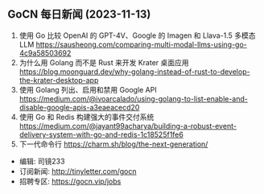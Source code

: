 
## GoCN 每日新闻 (2023-11-13)

1. 使用 Go 比较 OpenAI 的 GPT-4V、Google 的 Imagen 和 Llava-1.5 多模态 LLM https://sausheong.com/comparing-multi-modal-llms-using-go-4c9a58503692
2. 为什么用 Golang 而不是 Rust 来开发 Krater 桌面应用 https://blog.moonguard.dev/why-golang-instead-of-rust-to-develop-the-krater-desktop-app
3. 使用 Golang 列出、启用和禁用 Google API https://medium.com/@ivoarcalado/using-golang-to-list-enable-and-disable-google-apis-a3eaeacecd20
4. 使用 Go 和 Redis 构建强大的事件交付系统 https://medium.com/@jayant99acharya/building-a-robust-event-delivery-system-with-go-and-redis-1c18525f1fe6
5. 下一代命令行 https://charm.sh/blog/the-next-generation/

- 编辑: 司镜233
- 订阅新闻: http://tinyletter.com/gocn
- 招聘专区: https://gocn.vip/jobs
